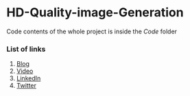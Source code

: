 # HD-Quality-image-Generation
Code contents of the whole project is inside the _Code_ folder

### List of links
1. [Blog](https://techywritez.blogspot.com/2020/06/Improving%20the%20accuracy%20of%20classifiers%20in%20medical%20imaging.html)
2. [Video](https://youtu.be/q7QNQ45YddA)
3. [LinkedIn](https://www.linkedin.com/posts/dalvifaraz_covid-deeplearning-artificialintelligence-activity-6678926914574438400-PaaA?utm_source=share&utm_medium=member_android)
4. [Twitter](https://twitter.com/KumaR_Jatin14/status/1273146144596557830?s=20)
